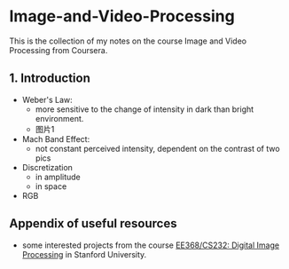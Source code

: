 # Image-and-Video-Processing
This is the collection of my notes on the course Image and Video Processing from Coursera.


## 1. Introduction
* Weber's Law:
    * more sensitive to the change of intensity in dark than bright environment.
    * 图片1
* Mach Band Effect:
    * not constant perceived intensity, dependent on the contrast of two pics
* Discretization
    * in amplitude
    * in space
* RGB

## Appendix of useful resources
* some interested projects from the course [EE368/CS232: Digital Image Processing](https://web.stanford.edu/class/ee368/index.html) in Stanford University.
